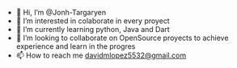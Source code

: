 - 👋 Hi, I’m @Jonh-Targaryen
- 👀 I’m interested in colaborate in every proyect  
- 🌱 I’m currently learning python, Java and Dart
- 💞️ I’m looking to collaborate on OpenSource proyects to achieve experience and learn in the progres
- 📫 How to reach me davidmlopez5532@gmail.com

<!---
Jonh-Targaryen/Jonh-Targaryen is a ✨ special ✨ repository because its `ME.md` (this file) appears on your GitHub profile.
You can click the Preview link to take a look at your changes.
--->
